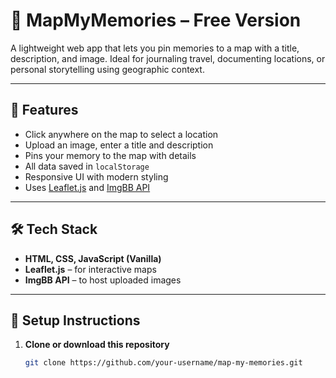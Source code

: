 # 📍 MapMyMemories – Free Version

A lightweight web app that lets you pin memories to a map with a title, description, and image. Ideal for journaling travel, documenting locations, or personal storytelling using geographic context.

---

## 🚀 Features

- Click anywhere on the map to select a location
- Upload an image, enter a title and description
- Pins your memory to the map with details
- All data saved in `localStorage`
- Responsive UI with modern styling
- Uses [Leaflet.js](https://leafletjs.com/) and [ImgBB API](https://api.imgbb.com/)

---

## 🛠️ Tech Stack

- **HTML, CSS, JavaScript (Vanilla)**
- **Leaflet.js** – for interactive maps
- **ImgBB API** – to host uploaded images


---

## 🔧 Setup Instructions

1. **Clone or download this repository**

   ```bash
   git clone https://github.com/your-username/map-my-memories.git
